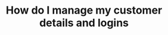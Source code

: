 ---
title: "How do I manage my customer details and logins"
menu:
  wikimenu:
    parent: B2B trade store
categories: ["wiki","b2b trade store","how to"]
---